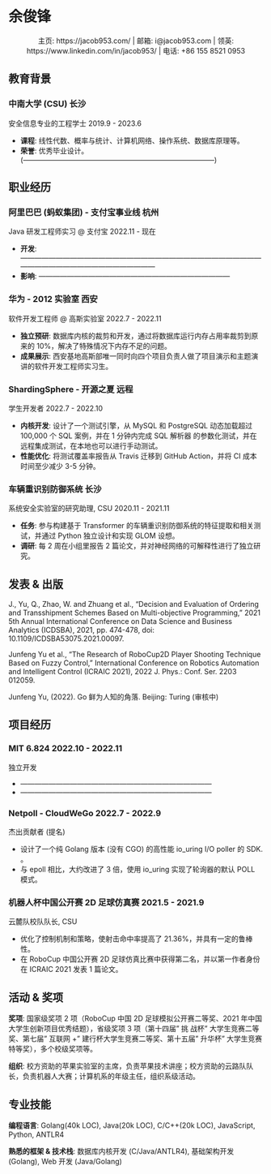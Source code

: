 # 余俊锋

<p align="center"> 主页: https://jacob953.com/ | 邮箱: i@jacob953.com | 领英: https://www.linkedin.com/in/jacob953/ | 电话: +86 155 8521 0953 </p>

## 教育背景

### 中南大学 (CSU) 长沙

安全信息专业的工程学士 2019.9 - 2023.6
- **课程**: 线性代数、概率与统计、计算机网络、操作系统、数据库原理等。
- **荣誉**: 优秀毕业设计。(———————————————————————————)

## 职业经历

### 阿里巴巴 (蚂蚁集团) - 支付宝事业线 杭州

Java 研发工程师实习 @ 支付宝 2022.11 - 现在
- **开发**: —————————————————————————————————————————————————————
- **影响**: ———————————————————————————

### 华为 - 2012 实验室 西安

软件开发工程师 @ 高斯实验室 2022.7 - 2022.11
- **独立预研**: 数据库内核的裁剪和开发，通过将数据库运行内存占用率裁剪到原来的 10%，解决了特殊情况下内存不足的问题。
- **成果展示**: 西安基地高斯部唯一同时向四个项目负责人做了项目演示和主题演讲的软件开发工程师实习生。

### ShardingSphere - 开源之夏 远程

<p > 学生开发者    <span align="right"> 2022.7 - 2022.10    </span> </p>

- **内核开发**: 设计了一个测试引擎，从 MySQL 和 PostgreSQL 动态加载超过 100,000 个 SQL 案例，并在 1 分钟内完成 SQL 解析器
的参数化测试，并在远程集成测试，在本地也可以进行手动测试。
- **性能优化**: 将测试覆盖率报告从 Travis 迁移到 GitHub Action，并将 CI 成本时间至少减少 3-5 分钟。

### 车辆重识别防御系统 长沙

系统安全实验室的研究助理, CSU 2020.11 - 2021.11
- **任务**: 参与构建基于 Transformer 的车辆重识别防御系统的特征提取和相关测试，并通过 Python 独立设计和实现 GLOM 设想。
- **调研**: 每 2 周在小组里报告 2 篇论文，并对神经网络的可解释性进行了独立研究。

## 发表 & 出版

J., Yu, Q., Zhao, W. and Zhuang et al., “Decision and Evaluation of Ordering and Transshipment Schemes Based on Multi-objective
Programming,” 2021 5th Annual International Conference on Data Science and Business Analytics (ICDSBA), 2021, pp. 474-478, doi:
10.1109/ICDSBA53075.2021.00097.

Junfeng Yu et al., “The Research of RoboCup2D Player Shooting Technique Based on Fuzzy Control,” International Conference on
Robotics Automation and Intelligent Control (ICRAIC 2021), 2022 J. Phys.: Conf. Ser. 2203 012059.

Junfeng Yu, (2022). Go 鲜为人知的角落. Beijing: Turing (审核中)

## 项目经历

### MIT 6.824 2022.10 - 2022.11
独立开发
- ———————————————————————————
- ———————————————————————————

### Netpoll - CloudWeGo 2022.7 - 2022.9
杰出贡献者 (提名)
- 设计了一个纯 Golang 版本 (没有 CGO) 的高性能 io_uring I/O poller 的 SDK. 。
- 与 epoll 相比，大约改进了 3 倍，使用 io_uring 实现了轮询器的默认 POLL 模式。

### 机器人杯中国公开赛 2D 足球仿真赛 2021.5 - 2021.9

云麓队校队队长, CSU
- 优化了控制机制和策略，使射击命中率提高了 21.36%，并具有一定的鲁棒性。
- 在 RoboCup 中国公开赛 2D 足球仿真比赛中获得第二名，并以第一作者身份在 ICRAIC 2021 发表 1 篇论文。

## 活动 & 奖项

**奖项**: 国家级奖项 2 项（RoboCup 中国 2D 足球模拟公开赛二等奖、2021 年中国大学生创新项目优秀结题），省级奖项 3 项（第十四届” 挑
战杯” 大学生竞赛二等奖、第七届” 互联网 +” 建行杯大学生竞赛二等奖、第十五届” 升华杯” 大学生竞赛特等奖），多个校级奖项等。

**组织**: 校方资助的苹果实验室的主席，负责苹果技术讲座；校方资助的云路队队长，负责机器人大赛；计算机系的年级主任，组织系级活动。

## 专业技能

**编程语言**: Golang(40k LOC), Java(20k LOC), C/C++(20k LOC), JavaScript, Python, ANTLR4

**熟悉的框架 & 技术栈**: 数据库内核开发 (C/Java/ANTLR4), 基础架构开发 (Golang), Web 开发 (Java/Golang)
